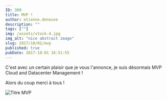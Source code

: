 ```yaml
---
ID: 309
title: MVP !
author: etienne.deneuve
description: ""
tags: [""]
img: /assets/stock-4.jpg
img_alt: "nice abstract image"
slug: 2017/10/01/mvp
published: true
pubDate: 2017-10-01 16:51:55
---
```


C'est avec un certain plaisir que je vous l'annonce, je suis désormais MVP Cloud and Datacenter Management !

Alors du coup merci à tous !

![Titre MVP](https://etienne.deneuve.xyz/wp-content/uploads/2017/10/MVP.png)
